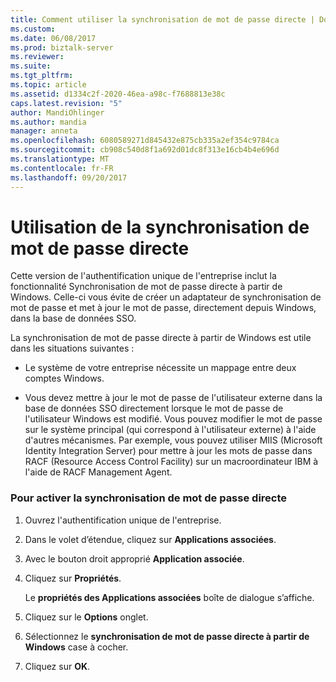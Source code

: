 ```yaml
---
title: Comment utiliser la synchronisation de mot de passe directe | Documents Microsoft
ms.custom: 
ms.date: 06/08/2017
ms.prod: biztalk-server
ms.reviewer: 
ms.suite: 
ms.tgt_pltfrm: 
ms.topic: article
ms.assetid: d1334c2f-2020-46ea-a98c-f7688813e38c
caps.latest.revision: "5"
author: MandiOhlinger
ms.author: mandia
manager: anneta
ms.openlocfilehash: 6080589271d845432e875cb335a2ef354c9784ca
ms.sourcegitcommit: cb908c540d8f1a692d01dc8f313e16cb4b4e696d
ms.translationtype: MT
ms.contentlocale: fr-FR
ms.lasthandoff: 09/20/2017
---
```

# <a name="how-to-use-direct-password-sync"></a>Utilisation de la synchronisation de mot de passe directe
Cette version de l'authentification unique de l'entreprise inclut la fonctionnalité Synchronisation de mot de passe directe à partir de Windows. Celle-ci vous évite de créer un adaptateur de synchronisation de mot de passe et met à jour le mot de passe, directement depuis Windows, dans la base de données SSO.  
  
 La synchronisation de mot de passe directe à partir de Windows est utile dans les situations suivantes :  
  
-   Le système de votre entreprise nécessite un mappage entre deux comptes Windows.  
  
-   Vous devez mettre à jour le mot de passe de l'utilisateur externe dans la base de données SSO directement lorsque le mot de passe de l'utilisateur Windows est modifié. Vous pouvez modifier le mot de passe sur le système principal (qui correspond à l'utilisateur externe) à l'aide d'autres mécanismes. Par exemple, vous pouvez utiliser MIIS (Microsoft Identity Integration Server) pour mettre à jour les mots de passe dans RACF (Resource Access Control Facility) sur un macroordinateur IBM à l'aide de RACF Management Agent.  
  
### <a name="to-enable-direct-password-sync"></a>Pour activer la synchronisation de mot de passe directe  
  
1.  Ouvrez l'authentification unique de l'entreprise.  
  
2.  Dans le volet d’étendue, cliquez sur **Applications associées**.  
  
3.  Avec le bouton droit approprié **Application associée**.  
  
4.  Cliquez sur **Propriétés**.  
  
     Le **propriétés des Applications associées** boîte de dialogue s’affiche.  
  
5.  Cliquez sur le **Options** onglet.  
  
6.  Sélectionnez le **synchronisation de mot de passe directe à partir de Windows** case à cocher.  
  
7.  Cliquez sur **OK**.